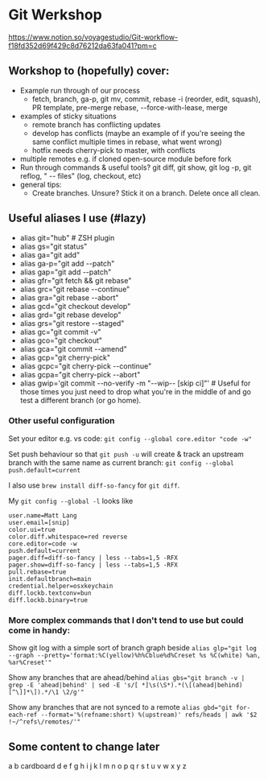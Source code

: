# Git Werkshop

https://www.notion.so/voyagestudio/Git-workflow-f18fd352d69f429c8d76212da63fa041?pm=c

## Workshop to (hopefully) cover:
- Example run through of our process
  - fetch, branch, ga-p, git mv, commit, rebase -i (reorder, edit, squash), PR template, pre-merge rebase, --force-with-lease, merge
- examples of sticky situations
  - remote branch has conflicting updates
  - develop has conflicts (maybe an example of if you're seeing the same conflict multiple times in rebase, what went wrong)
  - hotfix needs cherry-pick to master, with conflicts
- multiple remotes e.g. if cloned open-source module before fork
- Run through commands & useful tools? git diff, git show, git log -p, git reflog, " -- files" (log, checkout, etc)
- general tips:
  - Create branches. Unsure? Stick it on a branch. Delete once all clean.

## Useful aliases I use (#lazy)

- alias git="hub" # ZSH plugin
- alias gs="git status"
- alias ga="git add"
- alias ga-p="git add --patch"
- alias gap="git add --patch"
- alias gfr="git fetch && git rebase"
- alias grc="git rebase --continue"
- alias gra="git rebase --abort"
- alias gcd="git checkout develop"
- alias grd="git rebase develop"
- alias grs="git restore --staged"
- alias gc="git commit -v"
- alias gco="git checkout"
- alias gca="git commit --amend"
- alias gcp="git cherry-pick"
- alias gcpc="git cherry-pick --continue"
- alias gcpa="git cherry-pick --abort"
- alias gwip='git commit --no-verify -m "--wip-- [skip ci]"' # Useful for those times you just need to drop what you're in the middle of and go test a different branch (or go home).

### Other useful configuration

Set your editor e.g. vs code: `git config --global core.editor "code -w"`

Set push behaviour so that `git push -u` will create & track an upstream branch with the same name as current branch: `git config --global push.default=current`

I also use `brew install diff-so-fancy` for `git diff`.

My `git config --global -l` looks like
```
user.name=Matt Lang
user.email=[snip]
color.ui=true
color.diff.whitespace=red reverse
core.editor=code -w
push.default=current
pager.diff=diff-so-fancy | less --tabs=1,5 -RFX
pager.show=diff-so-fancy | less --tabs=1,5 -RFX
pull.rebase=true
init.defaultbranch=main
credential.helper=osxkeychain
diff.lockb.textconv=bun
diff.lockb.binary=true
```

### More complex commands that I don't tend to use but could come in handy:

Show git log with a simple sort of branch graph beside
`alias glp="git log --graph --pretty='format:%C(yellow)%h%Cblue%d%Creset %s %C(white) %an, %ar%Creset'"`

Show any branches that are ahead/behind
`alias gbs="git branch -v | grep -E 'ahead|behind' | sed -E 's/[ *]\s(\S*).*(\[(ahead|behind)[^\]]*\]).*/\1 \2/g'"`

Show any branches that are not synced to a remote
`alias gbd="git for-each-ref --format='%(refname:short) %(upstream)' refs/heads | awk '$2 !~/^refs\/remotes/'"`


## Some content to change later

a
b
cardboard
d
e
f
g
h
i
j
k
l
m
n
o
p
q
r
s
t
u
v
w
x
y
z
